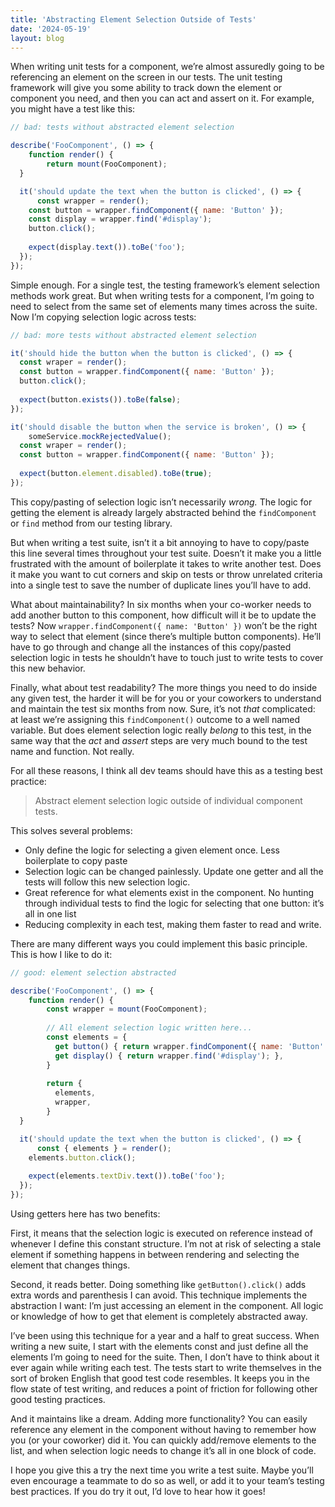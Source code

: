 ```yaml
---
title: 'Abstracting Element Selection Outside of Tests'
date: '2024-05-19'
layout: blog
---
```


When writing unit tests for a component, we’re almost assuredly going to be referencing an element on the screen in our tests. The unit testing framework will give you some ability to track down the element or component you need, and then you can act and assert on it. For example, you might have a test like this: 

```js
// bad: tests without abstracted element selection

describe('FooComponent', () => {
	function render() {
		return mount(FooComponent);
  }

  it('should update the text when the button is clicked', () => {
	  const wrapper = render();
    const button = wrapper.findComponent({ name: 'Button' });
    const display = wrapper.find('#display');
    button.click();
    
    expect(display.text()).toBe('foo');
  });
});
```

Simple enough. For a single test, the testing framework’s element selection methods work great. But when writing tests for a component, I’m going to need to select from the same set of elements many times across the suite. Now I’m copying selection logic across tests:

```js
// bad: more tests without abstracted element selection

it('should hide the button when the button is clicked', () => {
  const wraper = render();
  const button = wrapper.findComponent({ name: 'Button' });
  button.click();
  
  expect(button.exists()).toBe(false);
});

it('should disable the button when the service is broken', () => {
	someService.mockRejectedValue();
  const wraper = render();
  const button = wrapper.findComponent({ name: 'Button' });
  
  expect(button.element.disabled).toBe(true);
});
```

This copy/pasting of selection logic isn’t necessarily *wrong.* The logic for getting the element is already largely abstracted behind the `findComponent` or `find` method from our testing library. 

But when writing a test suite, isn’t it a bit annoying to have to copy/paste this line several times throughout your test suite. Doesn’t it make you a little frustrated with the amount of boilerplate it takes to write another test. Does it make you want to cut corners and skip on tests or throw unrelated criteria into a single test to save the number of duplicate lines you’ll have to add.

What about maintainability? In six months when your co-worker needs to add another button to this component, how difficult will it be to update the tests? Now `wrapper.findComponent({ name: 'Button' })` won’t be the right way to select that element (since there’s multiple button components). He’ll have to go through and change all the instances of this copy/pasted selection logic in tests he shouldn’t have to touch just to write tests to cover this new behavior.

Finally, what about test readability? The more things you need to do inside any given test, the harder it will be for you or your coworkers to understand and maintain the test six months from now. Sure, it’s not *that* complicated: at least we’re assigning this `findComponent()` outcome to a well named variable. But does element selection logic really *belong* to this test, in the same way that the *act* and *assert* steps are very much bound to the test name and function. Not really.

For all these reasons, I think all dev teams should have this as a testing best practice: 

> Abstract element selection logic outside of individual component tests.

This solves several problems:

- Only define the logic for selecting a given element once. Less boilerplate to copy paste
- Selection logic can be changed painlessly. Update one getter and all the tests will follow this new selection logic.
- Great reference for what elements exist in the component. No hunting through individual tests to find the logic for selecting that one button: it’s all in one list
- Reducing complexity in each test, making them faster to read and write.

There are many different ways you could implement this basic principle. This is how I like to do it:

```js
// good: element selection abstracted

describe('FooComponent', () => {
	function render() {
		const wrapper = mount(FooComponent);
		
		// All element selection logic written here...
		const elements = {
		  get button() { return wrapper.findComponent({ name: 'Button' }); },
		  get display() { return wrapper.find('#display'); },
		}
		
		return {
		  elements,
		  wrapper,
		}
  }

  it('should update the text when the button is clicked', () => {
	  const { elements } = render();
    elements.button.click();
    
    expect(elements.textDiv.text()).toBe('foo');
  });
});
```

Using getters here has two benefits:

First, it means that the selection logic is executed on reference instead of whenever I define this constant structure. I’m not at risk of selecting a stale element if something happens in between rendering and selecting the element that changes things. 

Second, it reads better. Doing something like `getButton().click()` adds extra words and parenthesis I can avoid. This technique implements the abstraction I want: I’m just accessing an element in the component. All logic or knowledge of how to get that element is completely abstracted away. 

I’ve been using this technique for a year and a half to great success. When writing a new suite, I start with the elements const and just define all the elements I’m going to need for the suite. Then, I don’t have to think about it ever again while writing each test. The tests start to write themselves in the sort of broken English that good test code resembles. It keeps you in the flow state of test writing, and reduces a point of friction for following other good testing practices.

And it maintains like a dream. Adding more functionality? You can easily reference any element in the component without having to remember how you (or your coworker) did it. You can quickly add/remove elements to the list, and when selection logic needs to change it’s all in one block of code. 

I hope you give this a try the next time you write a test suite. Maybe you’ll even encourage a teammate to do so as well, or add it to your team’s testing best practices. If you do try it out, I’d love to hear how it goes!